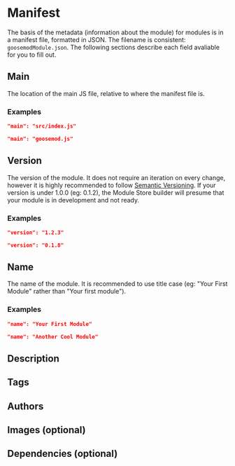# Manifest

The basis of the metadata (information about the module) for modules is in a manifest file, formatted in JSON. The filename is consistent: `goosemodModule.json`. The following sections describe each field avaliable for you to fill out.

## Main
The location of the main JS file, relative to where the manifest file is.

### Examples
```json
"main": "src/index.js"
```

```json
"main": "goosemod.js"
```

## Version
The version of the module. It does not require an iteration on every change, however it is highly recommended to follow [Semantic Versioning](https://semver.org). If your version is under 1.0.0 (eg: 0.1.2), the Module Store builder will presume that your module is in development and not ready.

### Examples
```json
"version": "1.2.3"
```

```json
"version": "0.1.8"
```


## Name
The name of the module. It is recommended to use title case (eg: "Your First Module" rather than "Your first module").

### Examples
```json
"name": "Your First Module"
```

```json
"name": "Another Cool Module"
```


## Description


## Tags


## Authors


## Images (optional)


## Dependencies (optional)

